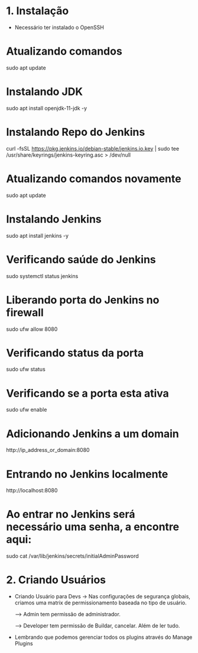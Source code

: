 # 1. Instalação

- Necessário ter instalado o OpenSSH

# Atualizando comandos
sudo apt update

# Instalando JDK
sudo apt install openjdk-11-jdk -y

# Instalando Repo do Jenkins
curl -fsSL https://pkg.jenkins.io/debian-stable/jenkins.io.key | sudo tee /usr/share/keyrings/jenkins-keyring.asc > /dev/null

# Atualizando comandos novamente
sudo apt update

# Instalando Jenkins
sudo apt install jenkins -y

# Verificando saúde do Jenkins
sudo systemctl status jenkins

# Liberando porta do Jenkins no firewall
sudo ufw allow 8080

# Verificando status da porta
sudo ufw status

# Verificando se a porta esta ativa
sudo ufw enable

# Adicionando Jenkins a um domain
http://ip_address_or_domain:8080

# Entrando no Jenkins localmente
http://localhost:8080

# Ao entrar no Jenkins será necessário uma senha, a encontre aqui:
sudo cat /var/lib/jenkins/secrets/initialAdminPassword

# 2. Criando Usuários
- Criando Usuário para Devs
    -> Nas configurações de segurança globais, criamos uma matrix de permissionamento baseada no tipo de usuário.

    --> Admin tem permissão de administrador.

    --> Developer tem permissão de Buildar, cancelar. Além de ler tudo.

- Lembrando que podemos gerenciar todos os plugins através do Manage Plugins





